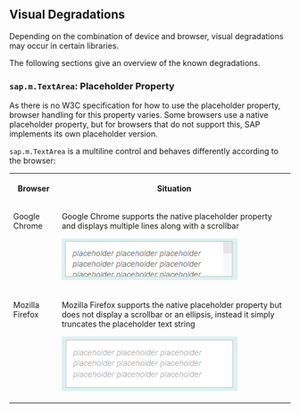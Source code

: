 <!-- loiof08f29636be1472dac8f35fe7918ee08 -->

## Visual Degradations

Depending on the combination of device and browser, visual degradations may occur in certain libraries.

The following sections give an overview of the known degradations.



### `sap.m.TextArea`: Placeholder Property

As there is no W3C specification for how to use the placeholder property, browser handling for this property varies. Some browsers use a native placeholder property, but for browsers that do not support this, SAP implements its own placeholder version.

`sap.m.TextArea` is a multiline control and behaves differently according to the browser:


<table>
<tr>
<th valign="top">

Browser

</th>
<th valign="top">

Situation

</th>
</tr>
<tr>
<td valign="top">

Google Chrome

</td>
<td valign="top">

Google Chrome supports the native placeholder property and displays multiple lines along with a scrollbar

![](images/loiof4a1a89df08f4634b70163f18dd33c55_LowRes.png)

</td>
</tr>
<tr>
<td valign="top">

Mozilla Firefox

</td>
<td valign="top">

Mozilla Firefox supports the native placeholder property but does not display a scrollbar or an ellipsis, instead it simply truncates the placeholder text string

![](images/loioc8b3985181a4450fb1252f4f81a25af2_LowRes.png)

</td>
</tr>
</table>

